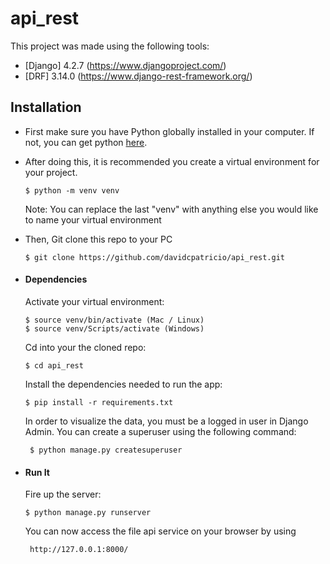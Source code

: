# api_rest

This project was made using the following tools:
* [Django] 4.2.7 (https://www.djangoproject.com/)
* [DRF] 3.14.0 (https://www.django-rest-framework.org/)


## Installation
* First make sure you have Python globally installed in your computer. If not, you can get python [here](https://www.python.org).
* After doing this, it is recommended you create a virtual environment for your project.

      $ python -m venv venv

    Note: You can replace the last "venv" with anything else you would like to name your virtual environment
* Then, Git clone this repo to your PC
  
      $ git clone https://github.com/davidcpatricio/api_rest.git

* #### Dependencies
    Activate your virtual environment:
  
      $ source venv/bin/activate (Mac / Linux)
      $ source venv/Scripts/activate (Windows)

   Cd into your the cloned repo:
  
      $ cd api_rest
  
    Install the dependencies needed to run the app:
  
      $ pip install -r requirements.txt
  
    In order to visualize the data, you must be a logged in user in Django Admin. You can create a superuser using the following command:
  
       $ python manage.py createsuperuser

* #### Run It
    Fire up the server:
  
      $ python manage.py runserver
  
    You can now access the file api service on your browser by using
  
       http://127.0.0.1:8000/
